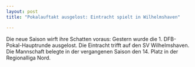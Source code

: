 ```yaml
---
layout: post
title: "Pokalauftakt ausgelost: Eintracht spielt in Wilhelmshaven"

---
```


Die neue Saison wirft ihre Schatten voraus: Gestern wurde die 1. DFB-Pokal-Hauptrunde ausgelost. Die Eintracht trifft auf den SV Wilhelmshaven. Die Mannschaft belegte in der vergangenen Saison den 14. Platz in der Regionalliga Nord. 


